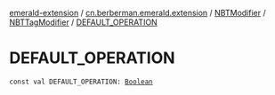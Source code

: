[emerald-extension](../../../index.md) / [cn.berberman.emerald.extension](../../index.md) / [NBTModifier](../index.md) / [NBTTagModifier](index.md) / [DEFAULT_OPERATION](.)

# DEFAULT_OPERATION

`const val DEFAULT_OPERATION: `[`Boolean`](https://kotlinlang.org/api/latest/jvm/stdlib/kotlin/-boolean/index.html)